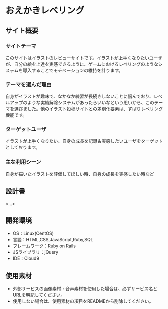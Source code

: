 # おえかきレベリング

## サイト概要
### サイトテーマ
このサイトはイラストのレビューサイトです。イラストが上手くなりたいユーザが、自分の絵を上達を実感できるように、ゲームにおけるレベリングのようなシステムを導入することでモチベーションの維持を計ります。

### テーマを選んだ理由
自身がイラストが趣味で、なかなか練習が長続きしないことに悩んでおり、レベルアップのような実績解除システムがあったらいいなという思いから、このテーマを選びました。他のイラスト投稿サイトとの差別化要素は、ずばりレベリング機能です。

### ターゲットユーザ
イラストが上手くなりたい、自身の成長を記録＆実感したいユーザをターゲットとしております。

### 主な利用シーン
自身が描いたイラストを評価してほしい時、自身の成長を実感したい時など

## 設計書
<...>

## 開発環境
- OS：Linux(CentOS)
- 言語：HTML,CSS,JavaScript,Ruby,SQL
- フレームワーク：Ruby on Rails
- JSライブラリ：jQuery
- IDE：Cloud9

## 使用素材
- 外部サービスの画像素材・音声素材を使用した場合は、必ずサービス名とURLを明記してください。
- 使用しない場合は、使用素材の項目をREADMEから削除してください。

